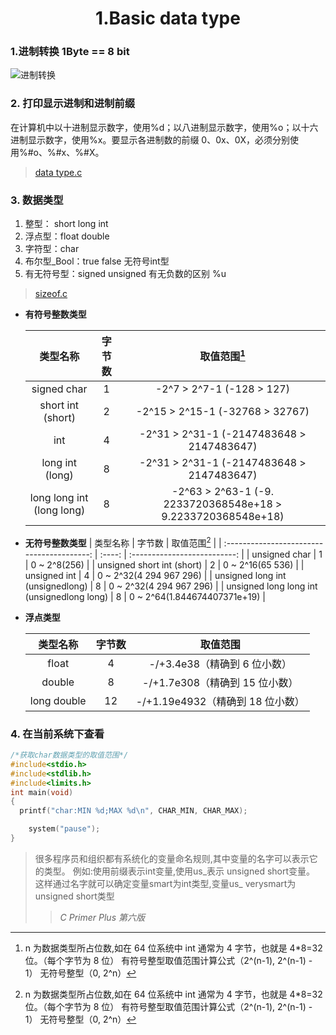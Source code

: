 # <center> 1.Basic data type </center>

### 1.进制转换 1Byte == 8 bit

![进制转换](https://gitee.com/Hello-Chen/Hello-Chen_Pictures/raw/master/res/20200212140102.png)

### 2. 打印显示进制和进制前缀

在计算机中以十进制显示数字，使用%d；以八进制显示数字，使用%o；以十六进制显示数字，使用%x。要显示各进制数的前缀 0、0x、0X，必须分别使用%#o、%#x、%#X。
>[data type.c](https://gitee.com/Hello-Chen/vscode/blob/master/C%20language/1.Value%20range/data%20type.c)

### 3. 数据类型

1. 整型： short long int
2. 浮点型：float double
3. 字符型：char
4. 布尔型\_Bool：true false 无符号int型
5. 有无符号型：signed unsigned 有无负数的区别 %u

> [sizeof.c](https://gitee.com/Hello-Chen/vscode/blob/master/C%20language/1.Value%20range/sizeof.c)

- **有符号整数类型**

  |         类型名称          | 字节数 |                         取值范围[^1]                         |
  | :-----------------------: | :----: | :----------------------------------------------------------: |
  |        signed char        |   1    |                  -2^7 > 2^7-1 (-128 > 127)                   |
  |     short int (short)     |   2    |               -2^15 > 2^15-1 (-32768 > 32767)                |
  |            int            |   4    |          -2^31 > 2^31-1 (-2147483648 > 2147483647)           |
  |      long int (long)      |   8    |          -2^31 > 2^31-1 (-2147483648 > 2147483647)           |
  | long long int (long long) |   8    | -2^63 > 2^63-1 (-9. 2233720368548e+18 > 9.2233720368548e+18) |

[^1]: n 为数据类型所占位数,如在 64 位系统中 int 通常为 4 字节，也就是 4\*8=32 位。（每个字节为 8 位）
有符号整型取值范围计算公式（2^(n-1), 2^(n-1) - 1）
无符号整型（0, 2^n）

- **无符号整数类型**
  | 类型名称 | 字节数 | 取值范围[^1] |
  | :----------------------------------------: | :----: | :--------------------------: |
  | unsigned char | 1 | 0 ~ 2^8(256) |
  | unsigned short int (short) | 2 | 0 ~ 2^16(65 536) |
  | unsigned int | 4 | 0 ~ 2^32(4 294 967 296) |
  | unsigned long int (unsignedlong) | 8 | 0 ~ 2^32(4 294 967 296) |
  | unsigned long long int (unsignedlong long) | 8 | 0 ~ 2^64(1.844674407371e+19) |

- **浮点类型**

  |  类型名称   | 字节数 |             取值范围             |
  | :---------: | :----: | :------------------------------: |
  |    float    |   4    |   -/+3.4e38（精确到 6 位小数）   |
  |   double    |   8    |  -/+1.7e308（精确到 15 位小数）  |
  | long double |   12   | -/+1.19e4932（精确到 18 位小数） |

### 4. 在当前系统下查看

```c
/*获取char数据类型的取值范围*/
#include<stdio.h>
#include<stdlib.h>
#include<limits.h>
int main(void)
{
  printf("char:MIN %d;MAX %d\n", CHAR_MIN, CHAR_MAX);

    system("pause");
}
```

> 很多程序员和组织都有系统化的变量命名规则,其中变量的名字可以表示它的类型。
    例如:使用前缀表示int变量,使用us_表示 unsigned short变量。
    这样通过名字就可以确定变量smart为int类型,变量us_ verysmart为 unsigned short类型
> > _C Primer Plus 第六版_
